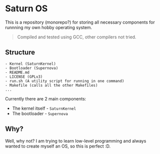 # Saturn OS

This is a repository (monorepo?) for storing all necessary components for runnning my own hobby operating system.

> Compiled and tested using GCC, other compilers not tried.

## Structure

```
- Kernel (SaturnKernel)
- Bootloader (Supernova)
- README.md
- LICENSE (GPLv3)
- run.sh (A utility script for running in one command)
- Makefile (calls all the other Makefiles)
...
```

Currently there are 2 main components:
-   The kernel itself - `SaturnKernel`
-   The bootloader - `Supernova`

## Why?

Well, why not? I am trying to learn low-level programming and always wanted to create myself an OS, so this is perfect :D.

